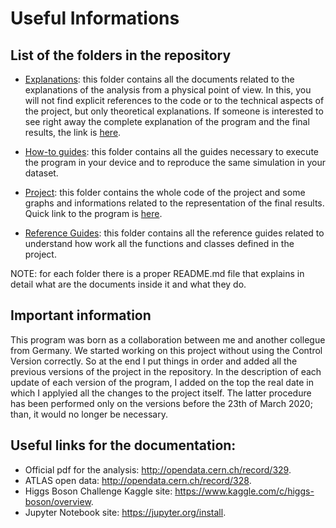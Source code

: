 # Useful Informations
 
## List of the folders in the repository

- [Explanations](https://github.com/JustWhit3/Software_and_Computing_program/tree/master/Explanations): this folder contains all the documents related to the explanations of the analysis from a physical point of
view. In this, you will not find explicit references to the code or to the technical aspects of the project, but only theoretical explanations. If someone is interested to see right away the complete explanation of the program and the final results, the link is [here](https://github.com/JustWhit3/Software_and_Computing_program/blob/master/Explanations/What_my_program_does.md).

- [How-to guides](https://github.com/JustWhit3/Software_and_Computing_program/tree/master/How-to%20guides): this folder contains all the guides necessary to execute the program in your device and to reproduce the same simulation in your dataset.

- [Project](https://github.com/JustWhit3/Software_and_Computing_program/tree/master/Project): this folder contains the whole code of the project and some graphs and informations related to the representation of the final results. Quick link to the program is [here](https://github.com/JustWhit3/Software_and_Computing_program/blob/master/Project/Program.ipynb).

- [Reference Guides](https://github.com/JustWhit3/Software_and_Computing_program/tree/master/Reference%20guides): this folder contains all the reference guides related to understand how work all the functions and classes defined in the project.

NOTE: for each folder there is a proper README.md file that explains in detail what are the documents inside it and what they do.

## Important information

This program was born as a collaboration between me and another collegue from Germany. We started working on this project
without using the Control Version correctly. So at the end I put things in order and added all the previous versions of the project in the repository. In the description of each update of each version of the program, I added on the top the real date in which I applyied all the changes to the project itself. The latter procedure has been performed only on the versions before the 23th of March 2020; than, it would no longer be necessary.

## Useful links for the documentation:

+ Official pdf for the analysis: http://opendata.cern.ch/record/329.
+ ATLAS open data: http://opendata.cern.ch/record/328.
+ Higgs Boson Challenge Kaggle site: https://www.kaggle.com/c/higgs-boson/overview.
+ Jupyter Notebook site: https://jupyter.org/install.
